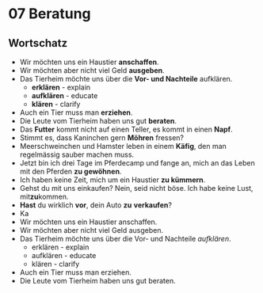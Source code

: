 # 07 Beratung

## Wortschatz

* Wir möchten uns ein Haustier **anschaffen**.
* Wir möchten aber nicht viel Geld **ausgeben**.
* Das Tierheim möchte uns über die **Vor- und Nachteile** aufklären.
  * **erklären** - explain
  * **aufklären** - educate
  * **klären** - clarify
* Auch ein Tier muss man **erziehen**.
* Die Leute vom Tierheim haben uns gut **beraten**.
* Das **Futter** kommt nicht auf einen Teller, es kommt in einen **Napf**.
* Stimmt es, dass Kaninchen gern **Möhren** fressen?
* Meerschweinchen und Hamster leben in einem **Käfig**, den man regelmässig sauber machen muss.
* Jetzt bin ich drei Tage im Pferdecamp und fange an, mich an das Leben mit den Pferden **zu gewöhnen**.
* Ich haben keine Zeit, mich um ein Haustier **zu kümmern**.
* Gehst du mit uns einkaufen? Nein, seid nicht böse. Ich habe keine Lust, mit**zu**kommen.
* **Hast** du wirklich **vor**, dein Auto **zu** **verkaufen**?
* Ka
* Wir möchten uns ein Haustier anschaffen.
* Wir möchten aber nicht viel Geld ausgeben.
* Das Tierheim möchte uns über die Vor- und Nachteile _aufklären_.
  * erklären - explain
  * aufklären - educate
  * klären - clarify
* Auch ein Tier muss man erziehen.
* Die Leute vom Tierheim haben uns gut beraten.
